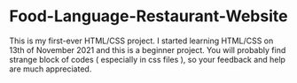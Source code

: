 # Food-Language-Restaurant-Website
This is my first-ever HTML/CSS project.
I started learning HTML/CSS on 13th of November 2021 and this is a beginner project.
You will probably find strange block of codes ( especially in css files ), so your feedback and help are much appreciated.
